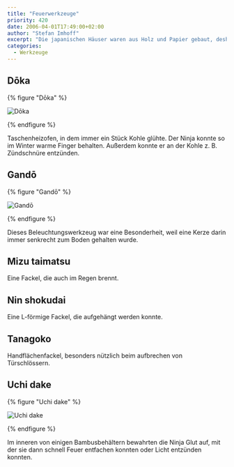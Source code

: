 ```yaml
---
title: "Feuerwerkzeuge"
priority: 420
date: 2006-04-01T17:49:00+02:00
author: "Stefan Imhoff"
excerpt: "Die japanischen Häuser waren aus Holz und Papier gebaut, deshalb wurde Feuer überall gefürchtet. Der Ninja setzte es ein, um Panik zu verbreiten aber auch um Nachts sehen zu können."
categories:
  - Werkzeuge
---
```


## Dōka

{% figure "Dōka" %}

![Dōka](/assets/images/book/werkzeuge-doka.jpg)

{% endfigure %}

Taschenheizofen, in dem immer ein Stück Kohle glühte. Der Ninja konnte so im Winter warme Finger behalten. Außerdem konnte er an der Kohle z. B. Zündschnüre entzünden.

## Gandō

{% figure "Gandō" %}

![Gandō](/assets/images/book/werkzeuge-gando.jpg)

{% endfigure %}

Dieses Beleuchtungswerkzeug war eine Besonderheit, weil eine Kerze darin immer senkrecht zum Boden gehalten wurde.

## Mizu taimatsu

Eine Fackel, die auch im Regen brennt.

## Nin shokudai

Eine L-förmige Fackel, die aufgehängt werden konnte.

## Tanagoko

Handflächenfackel, besonders nützlich beim aufbrechen von Türschlössern.

## Uchi dake

{% figure "Uchi dake" %}

![Uchi dake](/assets/images/book/werkzeuge-uchidake.jpg)

{% endfigure %}

Im inneren von einigen Bambusbehältern bewahrten die Ninja Glut auf, mit der sie dann schnell Feuer entfachen konnten oder Licht entzünden konnten.
